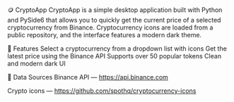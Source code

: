 🪙 CryptoApp
CryptoApp is a simple desktop application built with Python and PySide6 that allows you to quickly get the current price of a selected cryptocurrency from Binance.
Cryptocurrency icons are loaded from a public repository, and the interface features a modern dark theme.

🔧 Features
Select a cryptocurrency from a dropdown list with icons
Get the latest price using the Binance API
Supports over 50 popular tokens
Clean and modern dark UI

🔗 Data Sources
Binance API — https://api.binance.com

Crypto icons — https://github.com/spothq/cryptocurrency-icons
